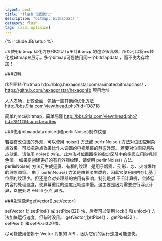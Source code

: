 ```yaml
---
layout: post
title: "flash 位图优化"
description: "bitmap, bitmapdata "
category: flash
tags: [as3, optimize]
---
```

{% include JB/setup %}


##使用bitmap 优化内存和CPU
fp里对Bitmap 的渲染很高效，所以可以将mc转化成bitmap来展示。多个bitmap可是使用同一个bitmapdata ，而不使内存增加！
 
 
 
###资料

序列图转化bitmap
http://blog.hexagonstar.com/animatedbitmapclass/  ， https://github.com/hexagonstar/hexagonlib 项目地址

人人农场，比较全面，包括一些其他的优化方法
http://bbs.9ria.com/viewthread.php?tid=108718

​简单的mc转bitmap，简单易懂
http://bbs.9ria.com/viewthread.php?tid=79112&from=favorites
 
###使用bitmapdata.noise()和perlinNoise()制作纹理

若要修改位图的外观，可以使用 noise() 方法或 perlinNoise() 方法对位图应用杂点效果。可以把杂点效果比作未调谐的电视屏幕的静态外观。
若要对位图应用杂点效果，请使用 noise() 方法。此方法对位图图像的指定区域中的像素应用随机颜色值。
如果要创建更好的有机外观纹理，请使用 perlinNoise() 方法。perlinNoise() 方法可生成逼真、有机的纹理，是用于烟雾、云
彩、水、火或爆炸的理想图案。
由于 perlinNoise() 方法是由算法生成的，因此它使用的内存比基于位图的纹理少。但还是会对处理器的使用有影响，特别是对
于旧计算机，会降低内容的处理速度，使屏幕重绘的速度比帧速率慢。这主要是因为需要进行浮点计算，以便处理 Perlin 杂点
算法。
 
###处理像素getVector(),setVector()

setVector 比 setPixel() 或 setPixel32() 快，后者可以使用 lock() 和 unlock() 方法加快运行速度。但有时没用。
getVector比etPixel() 、getPixel32() 、setPixel() 和 setPixel32()快。
 
尽可能使用依赖于 Vector 对象的 API ，因为它们的运行速度可能更快。

